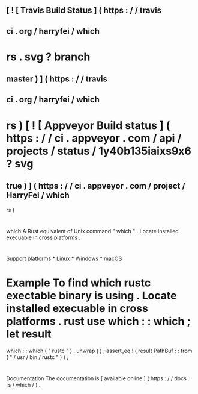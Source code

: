 [
!
[
Travis
Build
Status
]
(
https
:
/
/
travis
-
ci
.
org
/
harryfei
/
which
-
rs
.
svg
?
branch
=
master
)
]
(
https
:
/
/
travis
-
ci
.
org
/
harryfei
/
which
-
rs
)
[
!
[
Appveyor
Build
status
]
(
https
:
/
/
ci
.
appveyor
.
com
/
api
/
projects
/
status
/
1y40b135iaixs9x6
?
svg
=
true
)
]
(
https
:
/
/
ci
.
appveyor
.
com
/
project
/
HarryFei
/
which
-
rs
)
#
which
A
Rust
equivalent
of
Unix
command
"
which
"
.
Locate
installed
execuable
in
cross
platforms
.
#
#
Support
platforms
*
Linux
*
Windows
*
macOS
#
#
Example
To
find
which
rustc
exectable
binary
is
using
.
Locate
installed
execuable
in
cross
platforms
.
rust
use
which
:
:
which
;
let
result
=
which
:
:
which
(
"
rustc
"
)
.
unwrap
(
)
;
assert_eq
!
(
result
PathBuf
:
:
from
(
"
/
usr
/
bin
/
rustc
"
)
)
;
#
#
Documentation
The
documentation
is
[
available
online
]
(
https
:
/
/
docs
.
rs
/
which
/
)
.

